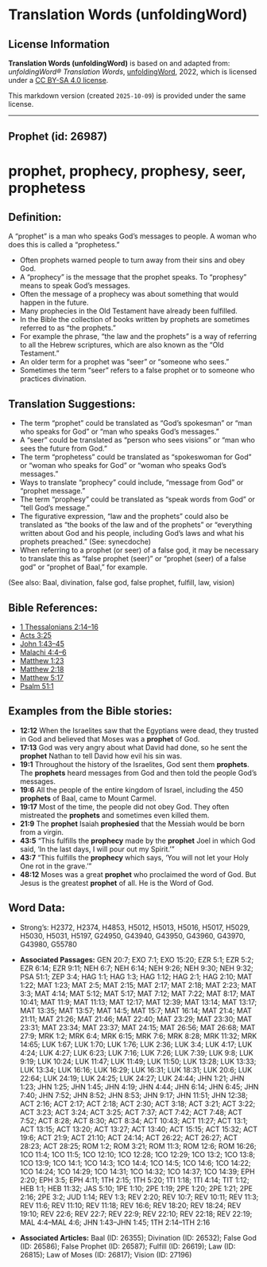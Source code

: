 # Translation Words (unfoldingWord)

## License Information

**Translation Words (unfoldingWord)** is based on and adapted from: _unfoldingWord® Translation Words_, [unfoldingWord](https://unfoldingword.org/utw), 2022, which is licensed under a [CC BY-SA 4.0 license](https://creativecommons.org/licenses/by-sa/4.0/legalcode.en).

This markdown version (created `2025-10-09`) is provided under the same license.



--------------------------------

## Prophet (id: 26987)

prophet, prophecy, prophesy, seer, prophetess
=============================================

Definition:
-----------

A “prophet” is a man who speaks God’s messages to people. A woman who does this is called a “prophetess.”

* Often prophets warned people to turn away from their sins and obey God.
* A “prophecy” is the message that the prophet speaks. To “prophesy” means to speak God’s messages.
* Often the message of a prophecy was about something that would happen in the future.
* Many prophecies in the Old Testament have already been fulfilled.
* In the Bible the collection of books written by prophets are sometimes referred to as “the prophets.”
* For example the phrase, “the law and the prophets” is a way of referring to all the Hebrew scriptures, which are also known as the “Old Testament.”
* An older term for a prophet was “seer” or “someone who sees.”
* Sometimes the term “seer” refers to a false prophet or to someone who practices divination.

Translation Suggestions:
------------------------

* The term “prophet” could be translated as “God’s spokesman” or “man who speaks for God” or “man who speaks God’s messages.”
* A “seer” could be translated as “person who sees visions” or “man who sees the future from God.”
* The term “prophetess” could be translated as “spokeswoman for God” or “woman who speaks for God” or “woman who speaks God’s messages.”
* Ways to translate “prophecy” could include, “message from God” or “prophet message.”
* The term “prophesy” could be translated as “speak words from God” or “tell God’s message.”
* The figurative expression, “law and the prophets” could also be translated as “the books of the law and of the prophets” or “everything written about God and his people, including God’s laws and what his prophets preached.” (See: synecdoche)
* When referring to a prophet (or seer) of a false god, it may be necessary to translate this as “false prophet (seer)” or “prophet (seer) of a false god” or “prophet of Baal,” for example.

(See also: Baal, divination, false god, false prophet, fulfill, law, vision)

Bible References:
-----------------

* [1 Thessalonians 2:14–16](https://ref.ly/1Thess2:14-1Thess2:16)
* [Acts 3:25](https://ref.ly/Acts3:25)
* [John 1:43–45](https://ref.ly/John1:43-John1:45)
* [Malachi 4:4–6](https://ref.ly/Mal4:4-Mal4:6)
* [Matthew 1:23](https://ref.ly/Matt1:23)
* [Matthew 2:18](https://ref.ly/Matt2:18)
* [Matthew 5:17](https://ref.ly/Matt5:17)
* [Psalm 51:1](https://ref.ly/Ps51:1)

Examples from the Bible stories:
--------------------------------

* **12:12** When the Israelites saw that the Egyptians were dead, they trusted in God and believed that Moses was a **prophet** of God.
* **17:13** God was very angry about what David had done, so he sent the **prophet** Nathan to tell David how evil his sin was.
* **19:1** Throughout the history of the Israelites, God sent them **prophets**. The **prophets** heard messages from God and then told the people God’s messages.
* **19:6** All the people of the entire kingdom of Israel, including the 450 **prophets** of Baal, came to Mount Carmel.
* **19:17** Most of the time, the people did not obey God. They often mistreated the **prophets** and sometimes even killed them.
* **21:9** The **prophet** Isaiah **prophesied** that the Messiah would be born from a virgin.
* **43:5** “This fulfills the **prophecy** made by the **prophet** Joel in which God said, ‘In the last days, I will pour out my Spirit.’”
* **43:7** “This fulfills the **prophecy** which says, ‘You will not let your Holy One rot in the grave.’”
* **48:12** Moses was a great **prophet** who proclaimed the word of God. But Jesus is the greatest **prophet** of all. He is the Word of God.

Word Data:
----------

* Strong’s: H2372, H2374, H4853, H5012, H5013, H5016, H5017, H5029, H5030, H5031, H5197, G24950, G43940, G43950, G43960, G43970, G43980, G55780

* **Associated Passages:** GEN 20:7; EXO 7:1; EXO 15:20; EZR 5:1; EZR 5:2; EZR 6:14; EZR 9:11; NEH 6:7; NEH 6:14; NEH 9:26; NEH 9:30; NEH 9:32; PSA 51:1; ZEP 3:4; HAG 1:1; HAG 1:3; HAG 1:12; HAG 2:1; HAG 2:10; MAT 1:22; MAT 1:23; MAT 2:5; MAT 2:15; MAT 2:17; MAT 2:18; MAT 2:23; MAT 3:3; MAT 4:14; MAT 5:12; MAT 5:17; MAT 7:12; MAT 7:22; MAT 8:17; MAT 10:41; MAT 11:9; MAT 11:13; MAT 12:17; MAT 12:39; MAT 13:14; MAT 13:17; MAT 13:35; MAT 13:57; MAT 14:5; MAT 15:7; MAT 16:14; MAT 21:4; MAT 21:11; MAT 21:26; MAT 21:46; MAT 22:40; MAT 23:29; MAT 23:30; MAT 23:31; MAT 23:34; MAT 23:37; MAT 24:15; MAT 26:56; MAT 26:68; MAT 27:9; MRK 1:2; MRK 6:4; MRK 6:15; MRK 7:6; MRK 8:28; MRK 11:32; MRK 14:65; LUK 1:67; LUK 1:70; LUK 1:76; LUK 2:36; LUK 3:4; LUK 4:17; LUK 4:24; LUK 4:27; LUK 6:23; LUK 7:16; LUK 7:26; LUK 7:39; LUK 9:8; LUK 9:19; LUK 10:24; LUK 11:47; LUK 11:49; LUK 11:50; LUK 13:28; LUK 13:33; LUK 13:34; LUK 16:16; LUK 16:29; LUK 16:31; LUK 18:31; LUK 20:6; LUK 22:64; LUK 24:19; LUK 24:25; LUK 24:27; LUK 24:44; JHN 1:21; JHN 1:23; JHN 1:25; JHN 1:45; JHN 4:19; JHN 4:44; JHN 6:14; JHN 6:45; JHN 7:40; JHN 7:52; JHN 8:52; JHN 8:53; JHN 9:17; JHN 11:51; JHN 12:38; ACT 2:16; ACT 2:17; ACT 2:18; ACT 2:30; ACT 3:18; ACT 3:21; ACT 3:22; ACT 3:23; ACT 3:24; ACT 3:25; ACT 7:37; ACT 7:42; ACT 7:48; ACT 7:52; ACT 8:28; ACT 8:30; ACT 8:34; ACT 10:43; ACT 11:27; ACT 13:1; ACT 13:15; ACT 13:20; ACT 13:27; ACT 13:40; ACT 15:15; ACT 15:32; ACT 19:6; ACT 21:9; ACT 21:10; ACT 24:14; ACT 26:22; ACT 26:27; ACT 28:23; ACT 28:25; ROM 1:2; ROM 3:21; ROM 11:3; ROM 12:6; ROM 16:26; 1CO 11:4; 1CO 11:5; 1CO 12:10; 1CO 12:28; 1CO 12:29; 1CO 13:2; 1CO 13:8; 1CO 13:9; 1CO 14:1; 1CO 14:3; 1CO 14:4; 1CO 14:5; 1CO 14:6; 1CO 14:22; 1CO 14:24; 1CO 14:29; 1CO 14:31; 1CO 14:32; 1CO 14:37; 1CO 14:39; EPH 2:20; EPH 3:5; EPH 4:11; 1TH 2:15; 1TH 5:20; 1TI 1:18; 1TI 4:14; TIT 1:12; HEB 1:1; HEB 11:32; JAS 5:10; 1PE 1:10; 2PE 1:19; 2PE 1:20; 2PE 1:21; 2PE 2:16; 2PE 3:2; JUD 1:14; REV 1:3; REV 2:20; REV 10:7; REV 10:11; REV 11:3; REV 11:6; REV 11:10; REV 11:18; REV 16:6; REV 18:20; REV 18:24; REV 19:10; REV 22:6; REV 22:7; REV 22:9; REV 22:10; REV 22:18; REV 22:19; MAL 4:4–MAL 4:6; JHN 1:43–JHN 1:45; 1TH 2:14–1TH 2:16
* **Associated Articles:** Baal (ID: 26355); Divination (ID: 26532); False God (ID: 26586); False Prophet (ID: 26587); Fulfill (ID: 26619); Law (ID: 26815); Law of Moses (ID: 26817); Vision (ID: 27196)

